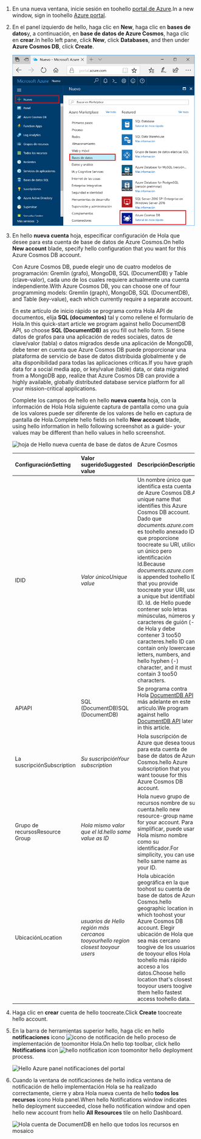 1. <span data-ttu-id="3db8b-101">En una nueva ventana, inicie sesión en toohello [portal de Azure](https://portal.azure.com/).</span><span class="sxs-lookup"><span data-stu-id="3db8b-101">In a new window, sign in toohello [Azure portal](https://portal.azure.com/).</span></span>
2. <span data-ttu-id="3db8b-102">En el panel izquierdo de hello, haga clic en **New**, haga clic en **bases de datos**y, a continuación, en **base de datos de Azure Cosmos**, haga clic en **crear**.</span><span class="sxs-lookup"><span data-stu-id="3db8b-102">In hello left pane, click **New**, click **Databases**, and then under **Azure Cosmos DB**, click **Create**.</span></span>
   
   ![Hello Azure portal panel de las bases de datos](./media/cosmos-db-create-dbaccount/create-nosql-db-databases-json-tutorial-1.png)

3. <span data-ttu-id="3db8b-104">En hello **nueva cuenta** hoja, especificar configuración de Hola que desee para esta cuenta de base de datos de Azure Cosmos.</span><span class="sxs-lookup"><span data-stu-id="3db8b-104">On hello **New account** blade, specify hello configuration that you want for this Azure Cosmos DB account.</span></span> 

    <span data-ttu-id="3db8b-105">Con Azure Cosmos DB, puede elegir uno de cuatro modelos de programación: Gremlin (grafo), MongoDB, SQL (DocumentDB) y Table (clave-valor), cada uno de los cuales requiere actualmente una cuenta independiente.</span><span class="sxs-lookup"><span data-stu-id="3db8b-105">With Azure Cosmos DB, you can choose one of four programming models: Gremlin (graph), MongoDB, SQL (DocumentDB), and Table (key-value), each which currently require a separate account.</span></span>
    
    <span data-ttu-id="3db8b-106">En este artículo de inicio rápido se programa contra Hola API de documentos, elija **SQL (documentos)** tal y como rellene el formulario de Hola.</span><span class="sxs-lookup"><span data-stu-id="3db8b-106">In this quick-start article we program against hello DocumentDB API, so choose **SQL (DocumentDB)** as you fill out hello form.</span></span> <span data-ttu-id="3db8b-107">Si tiene datos de grafos para una aplicación de redes sociales, datos de clave/valor (tabla) o datos migrados desde una aplicación de MongoDB, debe tener en cuenta que Azure Cosmos DB puede proporcionar una plataforma de servicio de base de datos distribuida globalmente y de alta disponibilidad para todas las aplicaciones críticas.</span><span class="sxs-lookup"><span data-stu-id="3db8b-107">If you have graph data for a social media app, or key/value (table) data, or data migrated from a MongoDB app, realize that Azure Cosmos DB can provide a highly available, globally distributed database service platform for all your mission-critical applications.</span></span>

    <span data-ttu-id="3db8b-108">Complete los campos de hello en hello **nueva cuenta** hoja, con la información de Hola Hola siguiente captura de pantalla como una guía de los valores puede ser diferente de los valores de hello en captura de pantalla de Hola.</span><span class="sxs-lookup"><span data-stu-id="3db8b-108">Complete hello fields on hello **New account** blade, using hello information in hello following screenshot as a guide- your values may be different than hello values in hello screenshot.</span></span>
 
    ![hoja de Hello nueva cuenta de base de datos de Azure Cosmos](./media/cosmos-db-create-dbaccount/create-nosql-db-databases-json-tutorial-2.png)

    <span data-ttu-id="3db8b-110">Configuración</span><span class="sxs-lookup"><span data-stu-id="3db8b-110">Setting</span></span>|<span data-ttu-id="3db8b-111">Valor sugerido</span><span class="sxs-lookup"><span data-stu-id="3db8b-111">Suggested value</span></span>|<span data-ttu-id="3db8b-112">Descripción</span><span class="sxs-lookup"><span data-stu-id="3db8b-112">Description</span></span>
    ---|---|---
    <span data-ttu-id="3db8b-113">ID</span><span class="sxs-lookup"><span data-stu-id="3db8b-113">ID</span></span>|<span data-ttu-id="3db8b-114">*Valor único*</span><span class="sxs-lookup"><span data-stu-id="3db8b-114">*Unique value*</span></span>|<span data-ttu-id="3db8b-115">Un nombre único que identifica esta cuenta de Azure Cosmos DB.</span><span class="sxs-lookup"><span data-stu-id="3db8b-115">A unique name that identifies this Azure Cosmos DB account.</span></span> <span data-ttu-id="3db8b-116">Dado que *documents.azure.com* es toohello anexado ID que proporcione toocreate su URI, utilice un único pero identificación Id.</span><span class="sxs-lookup"><span data-stu-id="3db8b-116">Because *documents.azure.com* is appended toohello ID that you provide toocreate your URI, use a unique but identifiable ID.</span></span> <span data-ttu-id="3db8b-117">Id. de Hello puede contener solo letras minúsculas, números y caracteres de guión (-) de Hola y debe contener 3 too50 caracteres.</span><span class="sxs-lookup"><span data-stu-id="3db8b-117">hello ID can contain only lowercase letters, numbers, and hello hyphen (-) character, and it must contain 3 too50 characters.</span></span>
    <span data-ttu-id="3db8b-118">API</span><span class="sxs-lookup"><span data-stu-id="3db8b-118">API</span></span>|<span data-ttu-id="3db8b-119">SQL (DocumentDB)</span><span class="sxs-lookup"><span data-stu-id="3db8b-119">SQL (DocumentDB)</span></span>|<span data-ttu-id="3db8b-120">Se programa contra Hola [DocumentDB API](../articles/documentdb/documentdb-introduction.md) más adelante en este artículo.</span><span class="sxs-lookup"><span data-stu-id="3db8b-120">We program against hello [DocumentDB API](../articles/documentdb/documentdb-introduction.md) later in this article.</span></span>|
    <span data-ttu-id="3db8b-121">La suscripción</span><span class="sxs-lookup"><span data-stu-id="3db8b-121">Subscription</span></span>|<span data-ttu-id="3db8b-122">*Su suscripción*</span><span class="sxs-lookup"><span data-stu-id="3db8b-122">*Your subscription*</span></span>|<span data-ttu-id="3db8b-123">Hola suscripción de Azure que desea toouse para esta cuenta de base de datos de Azure Cosmos.</span><span class="sxs-lookup"><span data-stu-id="3db8b-123">hello Azure subscription that you want toouse for this Azure Cosmos DB account.</span></span> 
    <span data-ttu-id="3db8b-124">Grupo de recursos</span><span class="sxs-lookup"><span data-stu-id="3db8b-124">Resource Group</span></span>|<span data-ttu-id="3db8b-125">*Hola mismo valor que el Id.*</span><span class="sxs-lookup"><span data-stu-id="3db8b-125">*hello same value as ID*</span></span>|<span data-ttu-id="3db8b-126">Hola nuevo grupo de recursos nombre de su cuenta.</span><span class="sxs-lookup"><span data-stu-id="3db8b-126">hello new resource-group name for your account.</span></span> <span data-ttu-id="3db8b-127">Para simplificar, puede usar Hola mismo nombre como su identificador.</span><span class="sxs-lookup"><span data-stu-id="3db8b-127">For simplicity, you can use hello same name as your ID.</span></span> 
    <span data-ttu-id="3db8b-128">Ubicación</span><span class="sxs-lookup"><span data-stu-id="3db8b-128">Location</span></span>|<span data-ttu-id="3db8b-129">*usuarios de Hello región más cercanos tooyour*</span><span class="sxs-lookup"><span data-stu-id="3db8b-129">*hello region closest tooyour users*</span></span>|<span data-ttu-id="3db8b-130">Hola ubicación geográfica en la que toohost su cuenta de base de datos de Azure Cosmos.</span><span class="sxs-lookup"><span data-stu-id="3db8b-130">hello geographic location in which toohost your Azure Cosmos DB account.</span></span> <span data-ttu-id="3db8b-131">Elegir ubicación de Hola que sea más cercano toogive de los usuarios de tooyour ellos Hola toohello más rápido acceso a los datos.</span><span class="sxs-lookup"><span data-stu-id="3db8b-131">Choose hello location that's closest tooyour users toogive them hello fastest access toohello data.</span></span>
4. <span data-ttu-id="3db8b-132">Haga clic en **crear** cuenta de hello toocreate.</span><span class="sxs-lookup"><span data-stu-id="3db8b-132">Click **Create** toocreate hello account.</span></span>
5. <span data-ttu-id="3db8b-133">En la barra de herramientas superior hello, haga clic en hello **notificaciones** icono ![icono de notificación de hello](./media/cosmos-db-create-dbaccount/notification-icon.png) proceso de implementación de toomonitor Hola.</span><span class="sxs-lookup"><span data-stu-id="3db8b-133">On hello top toolbar, click hello **Notifications** icon ![hello notification icon](./media/cosmos-db-create-dbaccount/notification-icon.png) toomonitor hello deployment process.</span></span>

    ![Hello Azure panel notificaciones del portal](./media/cosmos-db-create-dbaccount-graph/azure-documentdb-nosql-notification.png)

6.  <span data-ttu-id="3db8b-135">Cuando la ventana de notificaciones de hello indica ventana de notificación de hello implementación Hola se ha realizado correctamente, cierre y abra Hola nueva cuenta de hello **todos los recursos** icono Hola panel.</span><span class="sxs-lookup"><span data-stu-id="3db8b-135">When hello Notifications window indicates hello deployment succeeded, close hello notification window and open hello new account from hello **All Resources** tile on hello Dashboard.</span></span> 

    ![Hola cuenta de DocumentDB en hello que todos los recursos en mosaico](./media/cosmos-db-create-dbaccount/all-resources.png)
 
